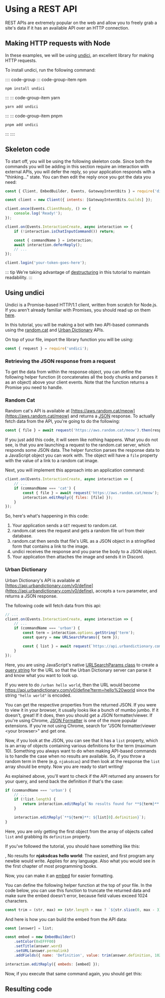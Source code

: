 # Using a REST API

REST APIs are extremely popular on the web and allow you to freely grab a site's data if it has an available API over an HTTP connection.

## Making HTTP requests with Node

In these examples, we will be using [undici](https://www.npmjs.com/package/undici), an excellent library for making HTTP requests.

To install undici, run the following command:

:::: code-group
::: code-group-item npm

```sh:no-line-numbers
npm install undici
```

:::
::: code-group-item yarn

```sh:no-line-numbers
yarn add undici
```

:::
::: code-group-item pnpm

```sh:no-line-numbers
pnpm add undici
```

:::
::::

## Skeleton code

To start off, you will be using the following skeleton code. Since both the commands you will be adding in this section require an interaction with external APIs, you will defer the reply, so your application responds with a "thinking..." state. You can then edit the reply once you got the data you need:

<!-- eslint-disable require-await -->

```js
const { Client, EmbedBuilder, Events, GatewayIntentBits } = require('discord.js');

const client = new Client({ intents: [GatewayIntentBits.Guilds] });

client.once(Events.ClientReady, () => {
	console.log('Ready!');
});

client.on(Events.InteractionCreate, async interaction => {
	if (!interaction.isChatInputCommand()) return;

	const { commandName } = interaction;
	await interaction.deferReply();
	// ...
});

client.login('your-token-goes-here');
```

::: tip
We're taking advantage of [destructuring](/additional-info/es6-syntax.md#destructuring) in this tutorial to maintain readability.
:::

## Using undici

Undici is a Promise-based HTTP/1.1 client, written from scratch for Node.js. If you aren't already familiar with Promises, you should read up on them [here](/additional-info/async-await.md).

In this tutorial, you will be making a bot with two API-based commands using the [random.cat](https://aws.random.cat) and [Urban Dictionary](https://www.urbandictionary.com) APIs.

On top of your file, import the library function you will be using:

```js
const { request } = require('undici');
```

### Retrieving the JSON response from a request

To get the data from within the response object, you can define the following helper function (it concatenates all the body chunks and parses it as an object) above your client events. Note that the function returns a Promise you need to handle.

### Random Cat

Random cat's API is available at [https://aws.random.cat/meow](https://aws.random.cat/meow) and returns a [JSON](https://developer.mozilla.org/en-US/docs/Web/JavaScript/Reference/Global_Objects/JSON) response. To actually fetch data from the API, you're going to do the following:

```js
const { file } = await request('https://aws.random.cat/meow').then(response => response.body.json());
```

If you just add this code, it will seem like nothing happens. What you do not see, is that you are launching a request to the random.cat server, which responds some JSON data. The helper function parses the response data to a JavaScript object you can work with. The object will have a `file` property with the value of a link to a random cat image.

Next, you will implement this approach into an application command:

```js {3-7}
client.on(Events.InteractionCreate, async interaction => {
	// ...
	if (commandName === 'cat') {
		const { file } = await request('https://aws.random.cat/meow');
		interaction.editReply({ files: [file] });
	}
});
```

So, here's what's happening in this code:

1. Your application sends a `GET` request to random.cat.
2. random.cat sees the request and gets a random file url from their database.
3. random.cat then sends that file's URL as a JSON object in a stringified form that contains a link to the image.
4. undici receives the response and you parse the body to a JSON object.
5. Your application then attaches the image and sends it in Discord.

### Urban Dictionary

Urban Dictionary's API is available at [https://api.urbandictionary.com/v0/define](https://api.urbandictionary.com/v0/define), accepts a `term` parameter, and returns a JSON response.

The following code will fetch data from this api:

```js {1,5-11}
// ...
client.on(Events.InteractionCreate, async interaction => {
	// ...
	if (commandName === 'urban') {
		const term = interaction.options.getString('term');
		const query = new URLSearchParams({ term });

		const { list } = await request(`https://api.urbandictionary.com/v0/define?${query}`).then(response => response.body.json());
	}
});
```

Here, you are using JavaScript's native [URLSearchParams class](https://developer.mozilla.org/en-US/docs/Web/API/URLSearchParams) to create a [query string](https://en.wikipedia.org/wiki/Query_string) for the URL so that the Urban Dictionary server can parse it and know what you want to look up.

If you were to do `/urban hello world`, then the URL would become https://api.urbandictionary.com/v0/define?term=hello%20world since the string `"hello world"` is encoded.

You can get the respective properties from the returned JSON. If you were to view it in your browser, it usually looks like a bunch of mumbo jumbo. If it doesn't, great! If it does, then you should get a JSON formatter/viewer. If you're using Chrome, [JSON Formatter](https://chrome.google.com/webstore/detail/json-formatter/bcjindcccaagfpapjjmafapmmgkkhgoa) is one of the more popular extensions. If you're not using Chrome, search for "JSON formatter/viewer &lt;your browser&gt;" and get one.

Now, if you look at the JSON, you can see that it has a `list` property, which is an array of objects containing various definitions for the term (maximum 10). Something you always want to do when making API-based commands is to handle the case when no results are available. So, if you throw a random term in there (e.g. `njaksdcas`) and then look at the response the `list` array should be empty. Now you are ready to start writing!

As explained above, you'll want to check if the API returned any answers for your query, and send back the definition if that's the case:

```js {3-5,7}
if (commandName === 'urban') {
	// ...
	if (!list.length) {
		return interaction.editReply(`No results found for **${term}**.`);
	}

	interaction.editReply(`**${term}**: ${list[0].definition}`);
}
```

Here, you are only getting the first object from the array of objects called `list` and grabbing its `definition` property.

If you've followed the tutorial, you should have something like this:

<DiscordMessages>
	<DiscordMessage profile="bot">
		<template #interactions>
			<DiscordInteraction
				profile="user"
				:command="true"
			>urban</DiscordInteraction>
		</template>
		<DiscordMention :highlight="true" profile="user" />, No results for <strong>njaksdcas</strong>
	</DiscordMessage>
	<DiscordMessage profile="bot">
		<template #interactions>
			<DiscordInteraction
				profile="user"
				:command="true"
			>urban</DiscordInteraction>
		</template>
		<strong>hello world</strong>: The easiest, and first program any newbie would write. Applies for any language. Also what you would see in the first chapter of most programming books.
	</DiscordMessage>
</DiscordMessages>

Now, you can make it an [embed](/popular-topics/embeds.md) for easier formatting.

You can define the following helper function at the top of your file. In the code below, you can use this function to truncate the returned data and make sure the embed doesn't error, because field values exceed 1024 characters.

```js
const trim = (str, max) => (str.length > max ? `${str.slice(0, max - 3)}...` : str);
```

And here is how you can build the embed from the API data:

```js
const [answer] = list;

const embed = new EmbedBuilder()
	.setColor(0xEFFF00)
	.setTitle(answer.word)
	.setURL(answer.permalink)
	.addFields({ name: 'Definition', value: trim(answer.definition, 1024) }, { name: 'Example', value: trim(answer.example, 1024) }, { name: 'Rating', value: `${answer.thumbs_up} thumbs up. ${answer.thumbs_down} thumbs down.` });

interaction.editReply({ embeds: [embed] });
```

Now, if you execute that same command again, you should get this:

<DiscordMessages>
	<DiscordMessage profile="bot">
		<template #interactions>
			<DiscordInteraction
				profile="user"
				:command="true"
			>urban</DiscordInteraction>
		</template>
		<template #embeds>
			<DiscordEmbed border-color="#EFFF00" embed-title="hello world" url="https://www.urbandictionary.com/define.php?term=hello%20world">
				<template #fields>
					<DiscordEmbedFields>
						<DiscordEmbedField field-title="Definition">
							The easiest, and first program any newbie would write. Applies for any language. Also what you would see in the first chapter of most programming books. 
						</DiscordEmbedField>
						<DiscordEmbedField field-title="Example">
							programming noob: Hey I just attended my first programming lesson earlier! <br>
							.NET Veteran: Oh? What can you do? <br>
							programming noob: I could make a dialog box pop up which says "Hello World!" !!! <br>
							.NET Veteran: lmao.. hey guys! look.. check out this "hello world" programmer <br><br>
							Console.WriteLine("Hello World")
						</DiscordEmbedField>
						<DiscordEmbedField field-title="Rating">
							122 thumbs up. <br>
							42 thumbs down.
						</DiscordEmbedField>
					</DiscordEmbedFields>
				</template>
			</DiscordEmbed>
		</template>
	</DiscordMessage>
</DiscordMessages>

## Resulting code

<ResultingCode />
